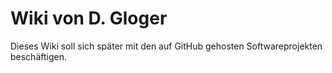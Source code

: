 Wiki von D. Gloger
==================

Dieses Wiki soll sich später mit den auf GitHub gehosten Softwareprojekten beschäftigen.
